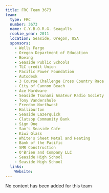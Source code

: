```yaml
---
title: FRC Team 3673
team:
  type: FRC
  number: 3673
  name: C.Y.B.O.R.G. Seagulls
  rookie_year: 2011
  location: Seaside, Oregon, USA
  sponsors:
    - Wells Fargo
    - Oregon Department of Education
    - Boeing
    - Seaside Public Schools
    - TLC credit Union
    - Pacific Power Foundation
    - Autodesk
    - 3 Course Challenge Cross Country Race
    - City of Cannon Beach
    - Ace Hardware
    - Seaside Tsunami Amateur Radio Society
    - Tony Vandershule
    - Freedom Northwest
    - Halliburton
    - Seaside Lazerquick
    - Clatsop Community Bank
    - Sign One
    - Sam's Seaside Cafe
    - Kiwi Glass
    - White's Sheet Metal and Heating
    - Bank of the Pacific
    - SMR Construction
    - O'Brien and Company LLC
    - Seaside High School
    - Seaside High School
  links:
    Website: 
---
```

No content has been added for this team